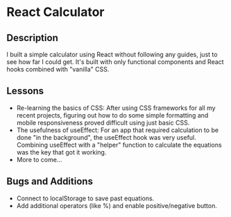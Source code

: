# React Calculator

## Description
I built a simple calculator using React without following any guides, just to see how far I could get. It's built with only functional components and React hooks combined with "vanilla" CSS. 

## Lessons
* Re-learning the basics of CSS: After using CSS frameworks for all my recent projects, figuring out how to do some simple formatting and mobile responsiveness proved difficult using just basic CSS. 
* The usefulness of useEffect: For an app that required calculation to be done "in the background", the useEffect hook was very useful. Combining useEffect with a "helper" function to calculate the equations was the key that got it working.
* More to come...

## Bugs and Additions
* Connect to localStorage to save past equations.
* Add additional operators (like %) and enable positive/negative button.


